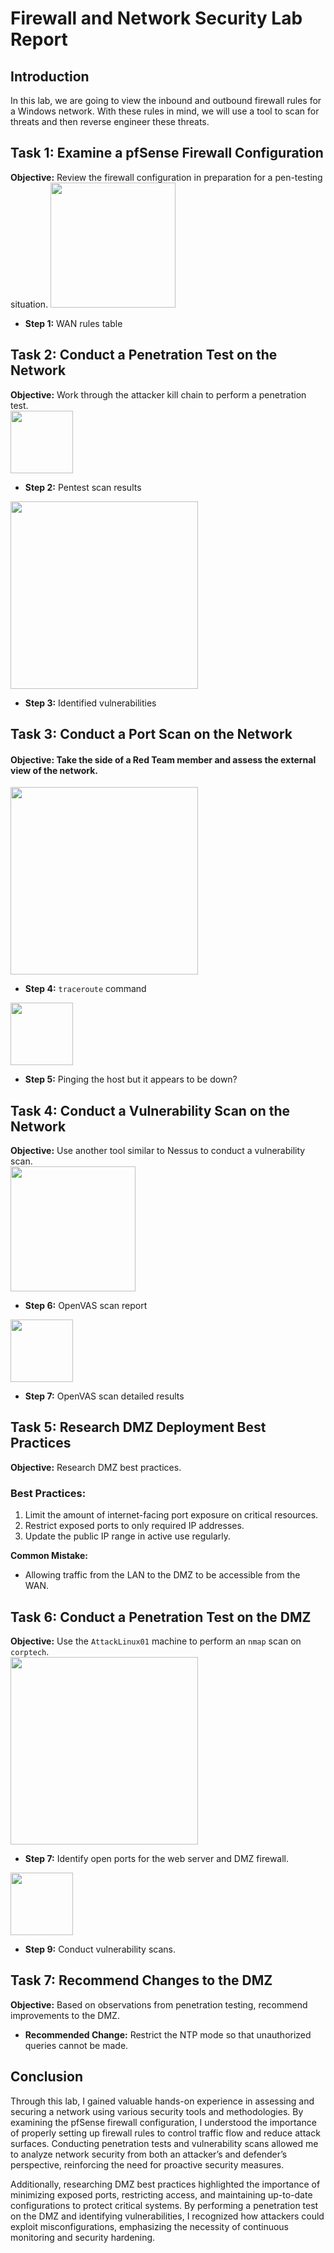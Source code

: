 # Firewall and Network Security Lab Report

## Introduction
In this lab, we are going to view the inbound and outbound firewall rules for a Windows network. With these rules in mind, we will use a tool to scan for threats and then reverse engineer these threats.

## Task 1: Examine a pfSense Firewall Configuration
**Objective:** Review the firewall configuration in preparation for a pen-testing situation.
<img src="https://github.com/user-attachments/assets/b0f8a489-f800-4bbb-bb89-831e7fde8cbb" weight="300" height="200">

- **Step 1:** WAN rules table

## Task 2: Conduct a Penetration Test on the Network
**Objective:** Work through the attacker kill chain to perform a penetration test.    
<img src="https://github.com/user-attachments/assets/df53f0b2-93ec-4278-8057-94b11e6a1e6c" weight="200" height="100">
- **Step 2:** Pentest scan results
<img src="https://github.com/user-attachments/assets/5d43e90c-ae39-454d-8d54-0471cc349963" weight="400" height="300">

- **Step 3:** Identified vulnerabilities  

## Task 3: Conduct a Port Scan on the Network
#### Objective: Take the side of a Red Team member and assess the external view of the network.  
<img src="https://github.com/user-attachments/assets/5dc45810-f28a-41bd-9f2f-2de0a1f8d386" weight="400" height="300">  

- **Step 4:** `traceroute` command  
<img src="https://github.com/user-attachments/assets/a32ee4bc-b16c-437a-ba70-28875ce3cd32" weight="200" height="100">

- **Step 5:** Pinging the host but it appears to be down?

## Task 4: Conduct a Vulnerability Scan on the Network
**Objective:** Use another tool similar to Nessus to conduct a vulnerability scan.  
<img src="https://github.com/user-attachments/assets/e730bcda-a56b-49b6-92f0-6c2c446e6415" weight="300" height="200">  
- **Step 6:** OpenVAS scan report  
<img src="https://github.com/user-attachments/assets/23c5bf6a-236d-4a87-b326-9d54af3b5019" weight="200" height="100">

- **Step 7:** OpenVAS scan detailed results

## Task 5: Research DMZ Deployment Best Practices
**Objective:** Research DMZ best practices.

### Best Practices:
1. Limit the amount of internet-facing port exposure on critical resources.
2. Restrict exposed ports to only required IP addresses.
3. Update the public IP range in active use regularly.

**Common Mistake:**  
- Allowing traffic from the LAN to the DMZ to be accessible from the WAN.

## Task 6: Conduct a Penetration Test on the DMZ
**Objective:** Use the `AttackLinux01` machine to perform an `nmap` scan on `corptech`.  
<img src="https://github.com/user-attachments/assets/9507d988-f1f6-445f-941a-03edcdc7443a" weight="400" height="300">

- **Step 7:** Identify open ports for the web server and DMZ firewall.
<img src="https://github.com/user-attachments/assets/d8713a42-8599-4931-b2a6-6763f05a8d23" weight="200" height="100">

- **Step 9:** Conduct vulnerability scans.

## Task 7: Recommend Changes to the DMZ
**Objective:** Based on observations from penetration testing, recommend improvements to the DMZ.

- **Recommended Change:** Restrict the NTP mode so that unauthorized queries cannot be made.

## Conclusion

Through this lab, I gained valuable hands-on experience in assessing and securing a network using various security tools and methodologies. By examining the pfSense firewall configuration, I understood the importance of properly setting up firewall rules to control traffic flow and reduce attack surfaces. Conducting penetration tests and vulnerability scans allowed me to analyze network security from both an attacker’s and defender’s perspective, reinforcing the need for proactive security measures.  

Additionally, researching DMZ best practices highlighted the importance of minimizing exposed ports, restricting access, and maintaining up-to-date configurations to protect critical systems. By performing a penetration test on the DMZ and identifying vulnerabilities, I recognized how attackers could exploit misconfigurations, emphasizing the necessity of continuous monitoring and security hardening.  



